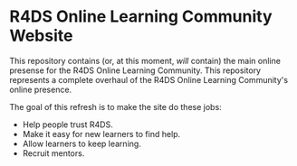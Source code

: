 # R4DS Online Learning Community Website

This repository contains (or, at this moment, *will* contain) the main online presense for the R4DS Online Learning Community.
This repository represents a complete overhaul of the R4DS Online Learning Community's online presence.

The goal of this refresh is to make the site do these jobs:

- Help people trust R4DS.
- Make it easy for new learners to find help.
- Allow learners to keep learning.
- Recruit mentors.
